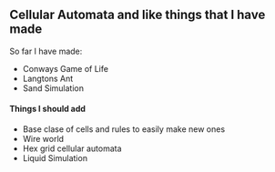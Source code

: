 ## Cellular Automata and like things that I have made

So far I have made:
- Conways Game of Life
- Langtons Ant
- Sand Simulation

#### Things I should add
- Base clase of cells and rules to easily make new ones
- Wire world
- Hex grid cellular automata
- Liquid Simulation
